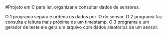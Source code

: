 #Projeto em C para ler, organizar e consultar dados de sensores.

O 1 programa separa e ordena os dados por ID do sensor.
O 2 programa faz consulta e leitura mais próxima de um timestamp.
O 3 programa e um gerador de teste ele gera um arquivo com dados aleatórios de um sensor.

